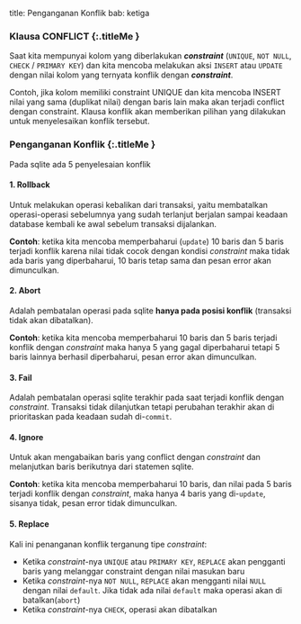 title: Penganganan Konflik
bab: ketiga


### <i class="fa fa-info-circle"></i> Klausa CONFLICT {:.titleMe }


Saat kita mempunyai kolom yang diberlakukan __*constraint*__ (`UNIQUE`, `NOT NULL`, `CHECK` / `PRIMARY KEY`) dan kita mencoba melakukan aksi `INSERT` atau `UPDATE` dengan nilai kolom yang ternyata konflik dengan __*constraint*__.

Contoh, jika kolom memiliki constraint UNIQUE dan kita mencoba INSERT nilai yang sama (duplikat nilai) dengan baris lain maka akan terjadi conflict dengan constraint.
Klausa konflik akan memberikan pilihan yang dilakukan untuk menyelesaikan konflik tersebut.


### <i class="fa fa-info-circle"></i> Penganganan Konflik {:.titleMe }

Pada sqlite ada 5 penyelesaian konflik

#### 1. Rollback

Untuk melakukan operasi kebalikan dari transaksi, yaitu membatalkan operasi-operasi sebelumnya yang sudah terlanjut berjalan sampai keadaan database kembali ke awal sebelum transaksi dijalankan.

__Contoh__: ketika kita mencoba memperbaharui (`update`) 10 baris dan 5 baris terjadi konflik karena nilai tidak cocok dengan kondisi _constraint_ maka tidak ada baris yang diperbaharui, 10 baris tetap sama dan pesan error akan dimunculkan.

#### 2. Abort

Adalah pembatalan operasi pada sqlite __hanya pada posisi konflik__ (transaksi tidak akan dibatalkan).

__Contoh__: ketika kita mencoba memperbaharui 10 baris dan 5 baris terjadi konflik dengan _constraint_ maka hanya 5 yang gagal diperbaharui tetapi 5 baris lainnya berhasil diperbaharui, pesan error akan dimunculkan.

#### 3. Fail

Adalah pembatalan operasi sqlite terakhir pada saat terjadi konflik dengan _constraint_.
Transaksi tidak dilanjutkan tetapi perubahan terakhir akan di prioritaskan pada keadaan sudah di-`commit`.

#### 4. Ignore

Untuk akan mengabaikan baris yang conflict dengan _constraint_ dan melanjutkan baris berikutnya dari statemen sqlite. 

__Contoh__: ketika kita mencoba memperbaharui 10 baris, dan nilai pada 5 baris terjadi konflik dengan _constraint_, maka hanya 4 baris yang di-`update`, sisanya tidak, pesan error tidak dimunculkan.

#### 5. Replace

Kali ini penanganan konflik terganung tipe _constraint_:

- Ketika _constraint_-nya `UNIQUE` atau `PRIMARY KEY`, `REPLACE` akan pengganti baris yang melanggar constraint dengan nilai masukan baru
- Ketika _constraint_-nya `NOT NULL`, `REPLACE` akan mengganti nilai `NULL` dengan nilai `default`. Jika tidak ada nilai `default` maka operasi akan di batalkan(`abort`)
- Ketika _constraint_-nya `CHECK`, operasi akan dibatalkan


